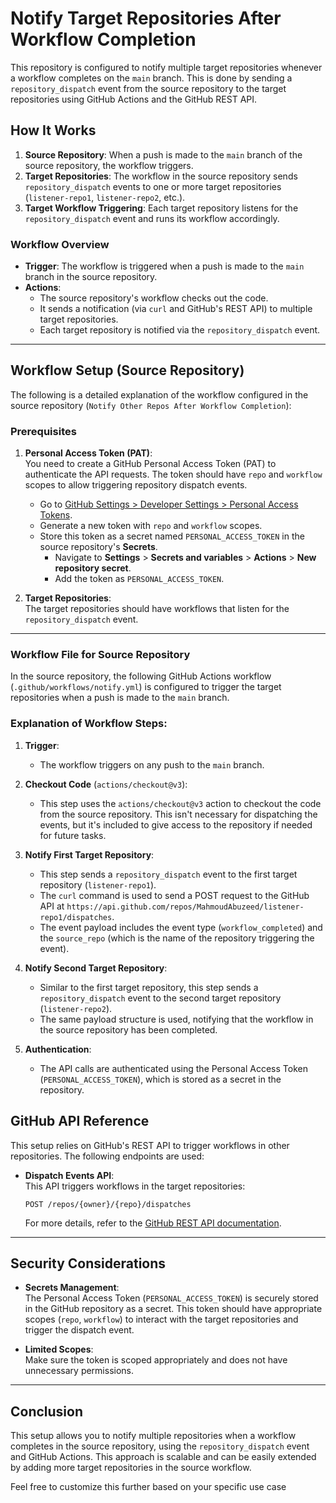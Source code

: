 # Notify Target Repositories After Workflow Completion

This repository is configured to notify multiple target repositories whenever a workflow completes on the `main` branch. This is done by sending a `repository_dispatch` event from the source repository to the target repositories using GitHub Actions and the GitHub REST API.

## How It Works

1. **Source Repository**: When a push is made to the `main` branch of the source repository, the workflow triggers.
2. **Target Repositories**: The workflow in the source repository sends `repository_dispatch` events to one or more target repositories (`listener-repo1`, `listener-repo2`, etc.).
3. **Target Workflow Triggering**: Each target repository listens for the `repository_dispatch` event and runs its workflow accordingly.

### Workflow Overview

- **Trigger**: The workflow is triggered when a push is made to the `main` branch in the source repository.
- **Actions**:
  - The source repository's workflow checks out the code.
  - It sends a notification (via `curl` and GitHub's REST API) to multiple target repositories.
  - Each target repository is notified via the `repository_dispatch` event.

---

## Workflow Setup (Source Repository)

The following is a detailed explanation of the workflow configured in the source repository (`Notify Other Repos After Workflow Completion`):

### Prerequisites

1. **Personal Access Token (PAT)**:  
   You need to create a GitHub Personal Access Token (PAT) to authenticate the API requests. The token should have `repo` and `workflow` scopes to allow triggering repository dispatch events.

   - Go to [GitHub Settings > Developer Settings > Personal Access Tokens](https://github.com/settings/tokens).
   - Generate a new token with `repo` and `workflow` scopes.
   - Store this token as a secret named `PERSONAL_ACCESS_TOKEN` in the source repository's **Secrets**.
     - Navigate to **Settings** > **Secrets and variables** > **Actions** > **New repository secret**.
     - Add the token as `PERSONAL_ACCESS_TOKEN`.

2. **Target Repositories**:  
   The target repositories should have workflows that listen for the `repository_dispatch` event.

---

### Workflow File for Source Repository

In the source repository, the following GitHub Actions workflow (`.github/workflows/notify.yml`) is configured to trigger the target repositories when a push is made to the `main` branch.

### Explanation of Workflow Steps:

1. **Trigger**:
   - The workflow triggers on any push to the `main` branch.
2. **Checkout Code** (`actions/checkout@v3`):

   - This step uses the `actions/checkout@v3` action to checkout the code from the source repository. This isn't necessary for dispatching the events, but it's included to give access to the repository if needed for future tasks.

3. **Notify First Target Repository**:

   - This step sends a `repository_dispatch` event to the first target repository (`listener-repo1`).
   - The `curl` command is used to send a POST request to the GitHub API at `https://api.github.com/repos/MahmoudAbuzeed/listener-repo1/dispatches`.
   - The event payload includes the event type (`workflow_completed`) and the `source_repo` (which is the name of the repository triggering the event).

4. **Notify Second Target Repository**:

   - Similar to the first target repository, this step sends a `repository_dispatch` event to the second target repository (`listener-repo2`).
   - The same payload structure is used, notifying that the workflow in the source repository has been completed.

5. **Authentication**:
   - The API calls are authenticated using the Personal Access Token (`PERSONAL_ACCESS_TOKEN`), which is stored as a secret in the repository.

## GitHub API Reference

This setup relies on GitHub's REST API to trigger workflows in other repositories. The following endpoints are used:

- **Dispatch Events API**:  
  This API triggers workflows in the target repositories:

  ```
  POST /repos/{owner}/{repo}/dispatches
  ```

  For more details, refer to the [GitHub REST API documentation](https://docs.github.com/en/rest/reference/repos#create-a-repository-dispatch-event).

---

## Security Considerations

- **Secrets Management**:  
  The Personal Access Token (`PERSONAL_ACCESS_TOKEN`) is securely stored in the GitHub repository as a secret. This token should have appropriate scopes (`repo`, `workflow`) to interact with the target repositories and trigger the dispatch event.

- **Limited Scopes**:  
  Make sure the token is scoped appropriately and does not have unnecessary permissions.

---

## Conclusion

This setup allows you to notify multiple repositories when a workflow completes in the source repository, using the `repository_dispatch` event and GitHub Actions. This approach is scalable and can be easily extended by adding more target repositories in the source workflow.

Feel free to customize this further based on your specific use case
